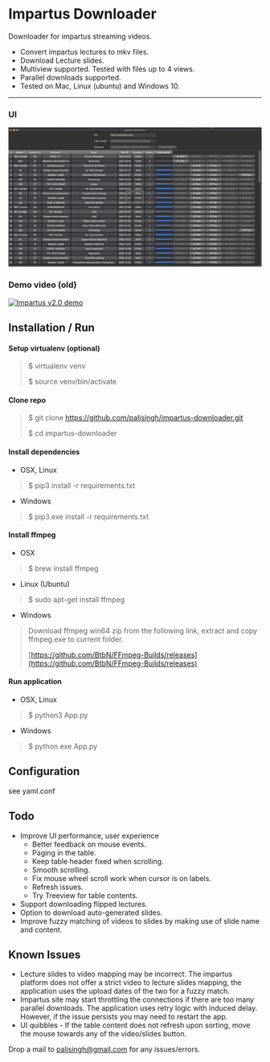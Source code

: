 Impartus Downloader
===


Downloader for impartus streaming videos.

- Convert impartus lectures to mkv files.
- Download Lecture slides.
- Multiview supported. Tested with files up to 4 views.
- Parallel downloads supported. 
- Tested on Mac, Linux (ubuntu) and Windows 10.

___

### UI
![Impartus Downloader](impartus-ui.png "Impartus Downloader")


### Demo video (old)
[![Impartus v2.0 demo](https://img.youtube.com/vi/V5pcdUtiRjw/0.jpg)](https://www.youtube.com/watch?v=V5pcdUtiRjw)



## Installation / Run

#### Setup virtualenv (optional)
>	$ virtualenv venv
>
>	$ source venv/bin/activate 

#### Clone repo
>	$ git clone https://github.com/paljsingh/impartus-downloader.git
>
>	$ cd impartus-downloader

#### Install dependencies

- OSX, Linux

>  
>	$ pip3 install -r requirements.txt
>

- Windows

>  
>	$ pip3.exe install -r requirements.txt
>


#### Install ffmpeg

- OSX
>
> $ brew install ffmpeg
> 

- Linux (Ubuntu)
>
> $ sudo apt-get install ffmpeg
> 

- Windows
> Download ffmpeg win64 zip from the following link, extract and copy ffmpeg.exe to current folder.
> 
> [https://github.com/BtbN/FFmpeg-Builds/releases](https://github.com/BtbN/FFmpeg-Builds/releases)
>


#### Run application

- OSX, Linux
>
> $ python3 App.py
>

- Windows
>
> $ python.exe App.py
>


## Configuration
see yaml.conf 



## Todo
* Improve UI performance, user experience
  * Better feedback on mouse events.
  * Paging in the table.
  * Keep table header fixed when scrolling.
  * Smooth scrolling.
  * Fix mouse wheel scroll work when cursor is on labels.
  * Refresh issues.
  * Try Treeview for table contents.
* Support downloading flipped lectures.
* Option to download auto-generated slides.
* Improve fuzzy matching of videos to slides by making use of slide name and content.


## Known Issues
* Lecture slides to video mapping may be incorrect. The impartus platform does not offer a strict video to lecture slides mapping, the application uses the upload dates of the two for a fuzzy match.
* Impartus site may start throttling the connections if there are too many parallel downloads. The application uses retry logic with induced delay. However, if the issue persists you may need to restart the app.
* UI quibbles - If the table content does not refresh upon sorting, move the mouse towards any of the video/slides button.


Drop a mail to paljsingh@gmail.com for any issues/errors.
